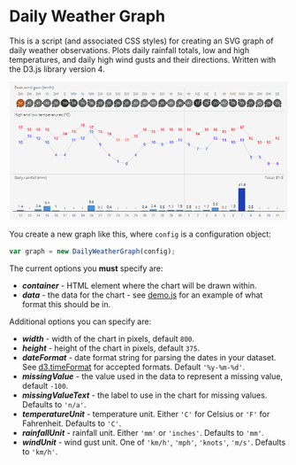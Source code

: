 # Daily Weather Graph

This is a script (and associated CSS styles) for creating an SVG graph of daily weather observations.
Plots daily rainfall totals, low and high temperatures, and daily high wind gusts and their directions. Written with the D3.js library version 4.

![Example image](example.png)

You create a new graph like this, where `config` is a configuration object:
```javascript
var graph = new DailyWeatherGraph(config);
```

The current options you **must** specify are:

+ ***container*** - HTML element where the chart will be drawn within.
+ ***data*** - the data for the chart - see <a href="demo.js">demo.js</a> for an example of what format this should be in.

Additional options you can specify are:

+ ***width*** - width of the chart in pixels, default `800`.
+ ***height*** - height of the chart in pixels, default `375`.
+ ***dateFormat*** - date format string for parsing the dates in your dataset. See <a href="https://github.com/d3/d3/blob/master/API.md#time-formats-d3-time-format">d3.timeFormat</a> for accepted formats. Default `'%y-%m-%d'`.
+ ***missingValue*** - the value used in the data to represent a missing value, default `-100`.
+ ***missingValueText*** - the label to use in the chart for missing values. Defaults to `'n/a'`.
+ ***temperatureUnit*** - temperature unit. Either `'C'` for Celsius or `'F'` for Fahrenheit. Defaults to `'C'`.
+ ***rainfallUnit*** - rainfall unit. Either `'mm'` or `'inches'`. Defaults to `'mm'`.
+ ***windUnit*** - wind gust unit. One of `'km/h'`, `'mph'`, `'knots'`, `'m/s'`. Defaults to `'km/h'`.
